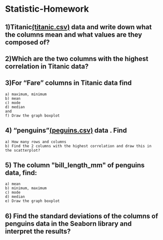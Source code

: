 # Statistic-Homework

## 1)Titanic<a href="https://github.com/InfotechAcademy/statistics_-/blob/main/titanic.csv">(titanic.csv)</a> data and write down what the columns mean and what values are they composed of? 

## 2)Which are the two columns with the highest correlation in Titanic data?


## 3)For “Fare” columns in Titanic data find
    a) maximum, minimum
    b) mean
    c) mode
    d) median
    and
    f) Draw the graph boxplot

## 4) “penguins”<a href="https://github.com/InfotechAcademy/statistics_-/blob/main/penguins.csv">(peguins.csv)</a> data . Find
    a) How many rows and columns
    b) Find the 2 columns with the highest correlation and draw this in the scatterplot?

## 5) The column "bill_length_mm" of penguins data, find:
    a) mean
    b) minimum, maximum
    c) mode
    d) median
    e) Draw the graph boxplot

## 6) Find the standard deviations of the columns of penguins data in the Seaborn library and interpret the results?
